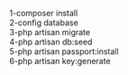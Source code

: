 1-composer install <br>
2-config database <br>
3-php artisan migrate <br>
4-php artisan db:seed <br>
5-php artisan passport:install <br>
6-php artisan key:generate

